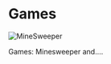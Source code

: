 # Games

![MineSweeper](https://github.com/Games/blob/master/Screenshot_20231112_142950.png)


Games: Minesweeper and....
